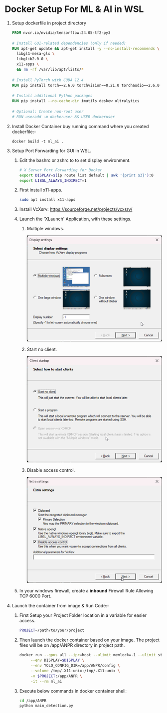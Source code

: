 # Docker Setup For ML & AI in WSL

1. Setup dockerfile in project directory

    ```dockerfile
    FROM nvcr.io/nvidia/tensorflow:24.05-tf2-py3
    
    # Install GUI-related dependencies (only if needed)
    RUN apt-get update && apt-get install -y --no-install-recommends \
      libgl1-mesa-glx \
      libglib2.0-0 \
      x11-apps \
      && rm -rf /var/lib/apt/lists/*
    
    # Install PyTorch with CUDA 12.4
    RUN pip install torch==2.6.0 torchvision==0.21.0 torchaudio==2.6.0 --index-url https://download.pytorch.org/whl/cu124
    
    # Install additional Python packages
    RUN pip install --no-cache-dir imutils deskew ultralytics
    
    # Optional: Create non-root user
    # RUN useradd -m dockeruser && USER dockeruser
    
    ```

2. Install Docker Container buy running command where you created dockerfile:-

   ```shell
   docker build -t ml_ai .
   ```

3. Setup Port Forwarding for GUI in WSL.

   1. Edit the bashrc or zshrc to to set display environment.

         ```bash
         # X Server Port Forwarding for Docker
         export DISPLAY=$(ip route list default | awk '{print $3}'):0
         export LIBGL_ALWAYS_INDIRECT=1
         ```

   2. First install x11-apps.

      ```bash
      sudo apt install x11-apps
      ```

   3. Install VcXsrv: <https://sourceforge.net/projects/vcxsrv/>

   4. Launch the 'XLaunch' Application, with these settings.

         1. Multiple windows.

               ![Display Settings](data/guide_images/image.png)

         2. Start no client.

               ![Client Setup](data/guide_images/image-1.png)

         3. Disable access control.

               ![Access Control](data/guide_images/image-2.png)

   5. In your windows firewall, create a **inbound** Firewall  Rule Allowing TCP 6000 Port.

4. Launch the container from image & Run Code:-

    1. First Setup your Project Folder location in a variable for easier access.

        ```bash
        PROJECT=/path/to/your/project
        ```

    2. Then launch the docker container based on your image. The project files will be on /app/ANPR directory in project path.

        ```bash
        docker run --gpus all --ipc=host --ulimit memlock=-1 --ulimit stack=67108864 \
             --env DISPLAY=$DISPLAY \
             --env YOLO_CONFIG_DIR=/app/ANPR/config \
             --volume /tmp/.X11-unix:/tmp/.X11-unix \
             -v $PROJECT:/app/ANPR \
             -it --rm ml_ai
        ```
    
    3. Execute below commands in docker container shell:
    
        ```bash
        cd /app/ANPR
        python main_detection.py
        ```
